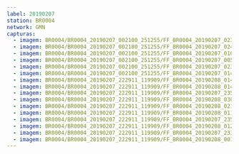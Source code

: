 ```yaml
---
label: 20190207
station: BR0004
network: GMN
capturas:
  - imagem: BR0004/BR0004_20190207_002100_251255/FF_BR0004_20190207_023737_421_0203776.fits_maxpixel.jpg
  - imagem: BR0004/BR0004_20190207_002100_251255/FF_BR0004_20190207_024559_956_0216320.fits_maxpixel.jpg
  - imagem: BR0004/BR0004_20190207_002100_251255/FF_BR0004_20190207_010721_771_0069120.fits_maxpixel.jpg
  - imagem: BR0004/BR0004_20190207_002100_251255/FF_BR0004_20190207_005422_831_0049664.fits_maxpixel.jpg
  - imagem: BR0004/BR0004_20190207_002100_251255/FF_BR0004_20190207_023057_217_0193792.fits_maxpixel.jpg
  - imagem: BR0004/BR0004_20190207_002100_251255/FF_BR0004_20190207_014854_025_0131328.fits_maxpixel.jpg
  - imagem: BR0004/BR0004_20190207_222911_119909/FF_BR0004_20190208_014114_335_0287488.fits_maxpixel.jpg
  - imagem: BR0004/BR0004_20190207_222911_119909/FF_BR0004_20190208_014155_435_0288512.fits_maxpixel.jpg
  - imagem: BR0004/BR0004_20190207_222911_119909/FF_BR0004_20190207_235711_541_0131584.fits_maxpixel.jpg
  - imagem: BR0004/BR0004_20190207_222911_119909/FF_BR0004_20190208_030518_643_0413440.fits_maxpixel.jpg
  - imagem: BR0004/BR0004_20190207_222911_119909/FF_BR0004_20190208_021007_254_0330752.fits_maxpixel.jpg
  - imagem: BR0004/BR0004_20190207_222911_119909/FF_BR0004_20190208_011851_279_0253952.fits_maxpixel.jpg
  - imagem: BR0004/BR0004_20190207_222911_119909/FF_BR0004_20190207_235701_291_0131328.fits_maxpixel.jpg
  - imagem: BR0004/BR0004_20190207_222911_119909/FF_BR0004_20190208_012521_143_0263680.fits_maxpixel.jpg
  - imagem: BR0004/BR0004_20190207_222911_119909/FF_BR0004_20190207_233550_364_0099584.fits_maxpixel.jpg
  - imagem: BR0004/BR0004_20190207_222911_119909/FF_BR0004_20190208_001101_852_0152320.fits_maxpixel.jpg
---
```

